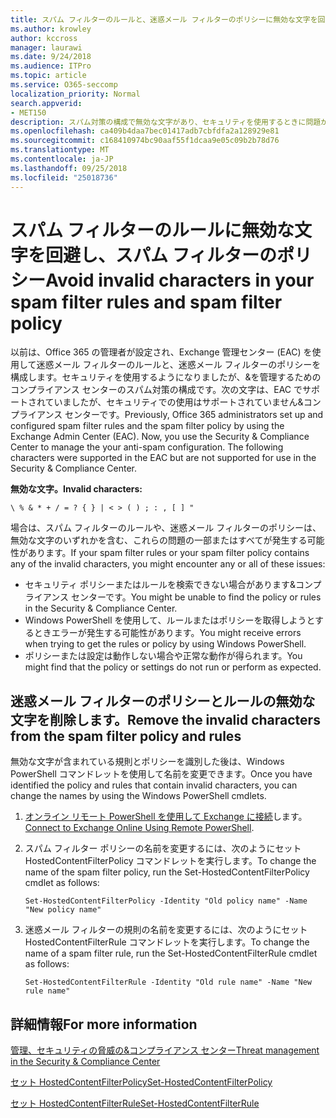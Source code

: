 ```yaml
---
title: スパム フィルターのルールと、迷惑メール フィルターのポリシーに無効な文字を回避します。
ms.author: krowley
author: kccross
manager: laurawi
ms.date: 9/24/2018
ms.audience: ITPro
ms.topic: article
ms.service: O365-seccomp
localization_priority: Normal
search.appverid:
- MET150
description: スパム対策の構成で無効な文字があり、セキュリティを使用するときに問題が発生する管理者のためのヘルプが用意されています&amp;コンプライアンス センターです。
ms.openlocfilehash: ca409b4daa7bec01417adb7cbfdfa2a128929e81
ms.sourcegitcommit: c168410974bc90aaf55f1dcaa9e05c09b2b78d76
ms.translationtype: MT
ms.contentlocale: ja-JP
ms.lasthandoff: 09/25/2018
ms.locfileid: "25018736"
---
```

# <a name="avoid-invalid-characters-in-your-spam-filter-rules-and-spam-filter-policy"></a><span data-ttu-id="22107-103">スパム フィルターのルールに無効な文字を回避し、スパム フィルターのポリシー</span><span class="sxs-lookup"><span data-stu-id="22107-103">Avoid invalid characters in your spam filter rules and spam filter policy</span></span> 

<span data-ttu-id="22107-p101">以前は、Office 365 の管理者が設定され、Exchange 管理センター (EAC) を使用して迷惑メール フィルターのルールと、迷惑メール フィルターのポリシーを構成します。セキュリティを使用するようになりましたが、&amp;を管理するためのコンプライアンス センターのスパム対策の構成です。次の文字は、EAC でサポートされていましたが、セキュリティでの使用はサポートされていません&amp;コンプライアンス センターです。</span><span class="sxs-lookup"><span data-stu-id="22107-p101">Previously, Office 365 administrators set up and configured spam filter rules and the spam filter policy by using the Exchange Admin Center (EAC). Now, you use the Security &amp; Compliance Center to manage the your anti-spam configuration. The following characters were supported in the EAC but are not supported for use in the Security &amp; Compliance Center.</span></span>  

<span data-ttu-id="22107-107">**無効な文字。**</span><span class="sxs-lookup"><span data-stu-id="22107-107">**Invalid characters:**</span></span>
  
```\ % & * + / = ? { } | < > ( ) ; : , [ ] "```

<span data-ttu-id="22107-108">場合は、スパム フィルターのルールや、迷惑メール フィルターのポリシーは、無効な文字のいずれかを含む、これらの問題の一部またはすべてが発生する可能性があります。</span><span class="sxs-lookup"><span data-stu-id="22107-108">If your spam filter rules or your spam filter policy contains any of the invalid characters, you might encounter any or all of these issues:</span></span>
- <span data-ttu-id="22107-109">セキュリティ ポリシーまたはルールを検索できない場合があります&amp;コンプライアンス センターです。</span><span class="sxs-lookup"><span data-stu-id="22107-109">You might be unable to find the policy or rules in the Security &amp; Compliance Center.</span></span>
- <span data-ttu-id="22107-110">Windows PowerShell を使用して、ルールまたはポリシーを取得しようとするときエラーが発生する可能性があります。</span><span class="sxs-lookup"><span data-stu-id="22107-110">You might receive errors when trying to get the rules or policy by using Windows PowerShell.</span></span>
- <span data-ttu-id="22107-111">ポリシーまたは設定は動作しない場合や正常な動作が得られます。</span><span class="sxs-lookup"><span data-stu-id="22107-111">You might find that the policy or settings do not run or perform as expected.</span></span>

## <a name="remove-the-invalid-characters-from-the-spam-filter-policy-and-rules"></a><span data-ttu-id="22107-112">迷惑メール フィルターのポリシーとルールの無効な文字を削除します。</span><span class="sxs-lookup"><span data-stu-id="22107-112">Remove the invalid characters from the spam filter policy and rules</span></span>

<span data-ttu-id="22107-113">無効な文字が含まれている規則とポリシーを識別した後は、Windows PowerShell コマンドレットを使用して名前を変更できます。</span><span class="sxs-lookup"><span data-stu-id="22107-113">Once you have identified the policy and rules that contain invalid characters, you can change the names by using the Windows PowerShell cmdlets.</span></span> 

1. <span data-ttu-id="22107-114">[オンライン リモート PowerShell を使用して Exchange に接続](https://docs.microsoft.com/powershell/exchange/exchange-online/connect-to-exchange-online-powershell/connect-to-exchange-online-powershell?view=exchange-ps)します。</span><span class="sxs-lookup"><span data-stu-id="22107-114">[Connect to Exchange Online Using Remote PowerShell](https://docs.microsoft.com/powershell/exchange/exchange-online/connect-to-exchange-online-powershell/connect-to-exchange-online-powershell?view=exchange-ps).</span></span>
    
2. <span data-ttu-id="22107-115">スパム フィルター ポリシーの名前を変更するには、次のようにセット HostedContentFilterPolicy コマンドレットを実行します。</span><span class="sxs-lookup"><span data-stu-id="22107-115">To change the name of the spam filter policy, run the Set-HostedContentFilterPolicy cmdlet as follows:</span></span>
    
    ```
    Set-HostedContentFilterPolicy -Identity "Old policy name" -Name "New policy name"
    ```  

3. <span data-ttu-id="22107-116">迷惑メール フィルターの規則の名前を変更するには、次のようにセット HostedContentFilterRule コマンドレットを実行します。</span><span class="sxs-lookup"><span data-stu-id="22107-116">To change the name of a spam filter rule, run the Set-HostedContentFilterRule cmdlet as follows:</span></span>
    
    ```
    Set-HostedContentFilterRule -Identity "Old rule name" -Name "New rule name"
    ```  

  
 ## <a name="for-more-information"></a><span data-ttu-id="22107-117">詳細情報</span><span class="sxs-lookup"><span data-stu-id="22107-117">For more information</span></span>

[<span data-ttu-id="22107-118">管理、セキュリティの脅威の&amp;コンプライアンス センター</span><span class="sxs-lookup"><span data-stu-id="22107-118">Threat management in the Security &amp; Compliance Center</span></span>](threat-management.md)
  
[<span data-ttu-id="22107-119">セット HostedContentFilterPolicy</span><span class="sxs-lookup"><span data-stu-id="22107-119">Set-HostedContentFilterPolicy</span></span>](https://docs.microsoft.com/powershell/module/exchange/antispam-antimalware/set-hostedcontentfilterpolicy?view=exchange-ps)

[<span data-ttu-id="22107-120">セット HostedContentFilterRule</span><span class="sxs-lookup"><span data-stu-id="22107-120">Set-HostedContentFilterRule</span></span>](https://docs.microsoft.com/powershell/module/exchange/antispam-antimalware/set-hostedcontentfilterrule?view=exchange-ps)
